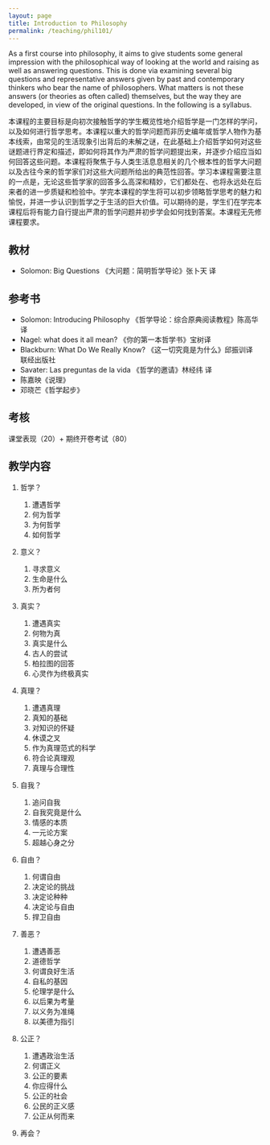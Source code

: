 ```yaml
---
layout: page
title: Introduction to Philosophy 
permalink: /teaching/phil101/
---
```


As a first course into philosophy, it aims to give students some general impression with the philosophical way of looking at the world and raising as well as answering questions. This is done via examining several big questions and representative answers given by past and contemporary thinkers who bear the name of philosophers. What matters  is not these answers (or theories as often called) themselves, but the way they are developed, in view of the original questions. In the following is a syllabus.

本课程的主要目标是向初次接触哲学的学生概览性地介绍哲学是一门怎样的学问，以及如何进行哲学思考。本课程以重大的哲学问题而非历史编年或哲学人物作为基本线索，由常见的生活现象引出背后的未解之谜，在此基础上介绍哲学如何对这些谜题进行界定和描述，即如何将其作为严肃的哲学问题提出来，并逐步介绍应当如何回答这些问题。本课程将聚焦于与人类生活息息相关的几个根本性的哲学大问题以及古往今来的哲学家们对这些大问题所给出的典范性回答。学习本课程需要注意的一点是，无论这些哲学家的回答多么高深和精妙，它们都处在、也将永远处在后来者的进一步质疑和检验中。学完本课程的学生将可以初步领略哲学思考的魅力和愉悦，并进一步认识到哲学之于生活的巨大价值。可以期待的是，学生们在学完本课程后将有能力自行提出严肃的哲学问题并初步学会如何找到答案。本课程无先修课程要求。

## 教材
- Solomon: Big Questions 《大问题：简明哲学导论》张卜天 译

## 参考书
- Solomon: Introducing Philosophy 《哲学导论：综合原典阅读教程》陈高华 译
- Nagel: what does it all mean? 《你的第一本哲学书》宝树译
- Blackburn: What Do We Really Know? 《这一切究竟是为什么》邱振训译 联经出版社
- Savater: Las preguntas de la vida 《哲学的邀请》林经纬 译
- 陈嘉映《说理》
- 邓晓芒《哲学起步》

## 考核

课堂表现（20）+ 期终开卷考试（80）

## 教学内容

1. 哲学？
   1. 遭遇哲学
   2. 何为哲学
   3. 为何哲学
   4. 如何哲学

2. 意义？
   1. 寻求意义
   2. 生命是什么
   3. 所为者何

3. 真实？
   1. 遭遇真实
   2. 何物为真
   3. 真实是什么
   4. 古人的尝试
   5. 柏拉图的回答
   6. 心灵作为终极真实

4. 真理？
   1. 遭遇真理
   2. 真知的基础
   3. 对知识的怀疑
   4. 休谟之叉
   5. 作为真理范式的科学
   6. 符合论真理观
   7. 真理与合理性
5. 自我？
   1. 追问自我
   2. 自我究竟是什么
   3. 情感的本质
   4. 一元论方案
   5. 超越心身之分

6. 自由？
   1. 何谓自由
   2. 决定论的挑战
   3. 决定论种种
   4. 决定论与自由
   5. 捍卫自由

7. 善恶？
   1. 遭遇善恶
   2. 道德哲学
   3. 何谓良好生活
   4. 自私的基因
   5. 伦理学是什么
   6. 以后果为考量
   7. 以义务为准绳
   8. 以美德为指引

8. 公正？
   1. 遭遇政治生活
   2. 何谓正义
   3. 公正的要素
   4. 你应得什么
   5. 公正的社会
   6. 公民的正义感
   7. 公正从何而来

9. 再会？
